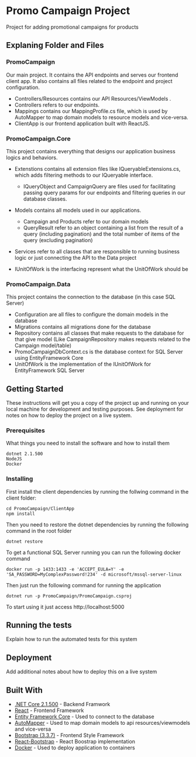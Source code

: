 # Promo Campaign Project

Project for adding promotional campaigns for products

## Explaning Folder and Files

### PromoCampaign

Our main project.
It contains the API endpoints and serves our frontend client app.
It also contains all files related to the endpoint and project configuration.
* Controllers/Resources contains our API Resources/ViewModels .
* Controllers refers to our endpoints.
* Mappings contains our MappingProfile.cs file, which is used by AutoMapper to map domain models to resource models and vice-versa.
* ClientApp is our frontend application built with ReactJS.

### PromoCampaign.Core

This project contains everything that designs our application business logics and behaviors.
* Extenstions contains all extension files like IQueryableExtensions.cs, which adds filtering methods to our IQueryable interface. 
    * IQueryObject and CampaignQuery are files used for facilitating passing query params for our endpoints and filtering queries in our database classes.

* Models contains all models used in our applications.
    * Campaign and Products refer to our domain models
    * QueryResult refer to an object containing a list from the result of a query (including pagination) and the total number of items of the query (excluding pagination)
* Services refer to all classes that are responsible to running business logic or just connecting the API to the Data project
* IUnitOfWork is the interfacing represent what the UnitOfWork should be

### PromoCampaign.Data

This project contains the connection to the database (in this case SQL Server)
* Configuration are all files to configure the domain models in the database
* Migrations contains all migrations done for the database
* Repository contains all classes that make requests to the database for that give model (Like CampaignRepository makes requests related to the Campaign model/table)
* PromoCampaignDbContext.cs is the database context for SQL Server using EntityFramework Core
* UnitOfWork is the implementation of the IUnitOfWork for EntityFramework SQL Server


## Getting Started

These instructions will get you a copy of the project up and running on your local machine for development and testing purposes. See deployment for notes on how to deploy the project on a live system.

### Prerequisites

What things you need to install the software and how to install them

```
dotnet 2.1.500
NodeJS
Docker
```

### Installing

First install the client dependencies by running the follwing command in the client folder:

```
cd PromoCampaign/ClientApp
npm install
```

Then you need to restore the dotnet dependencies by running the following command in the root folder

```
dotnet restore
```

To get a functional SQL Server running you can run the following docker command

```
docker run -p 1433:1433 -e 'ACCEPT_EULA=Y' -e 'SA_PASSWORD=MyComplexPassword!234' -d microsoft/mssql-server-linux
```

Then just run the following command for running the application

```
dotnet run -p PromoCampaign/PromoCampaign.csproj
```

To start using it just access http://localhost:5000

## Running the tests

Explain how to run the automated tests for this system

## Deployment

Add additional notes about how to deploy this on a live system

## Built With

* [.NET Core 2.1.500](https://docs.microsoft.com/en-us/dotnet/core/) - Backend Framwork
* [React](https://reactjs.org/docs/getting-started.html) - Frontend Framework
* [Entity Framework Core](https://docs.microsoft.com/en-us/ef/core/) - Used to connect to the database
* [AutoMapper](http://docs.automapper.org/en/stable/) - Used to map domain models to api resources/viewmodels and vice-versa
* [Bootstrap (3.3.7)](https://getbootstrap.com/docs/3.3/) - Frontend Style Framework
* [React-Bootstrap](https://react-bootstrap.github.io/getting-started/introduction) - React Boostrap implementation
* [Docker](https://www.docker.com/get-started) - Used to deploy application to containers